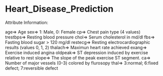 # Heart_Disease_Prediction

Attribute Information:

age=> Age
sex=> 1: Male, 0: Female
cp=> Chest pain type (4 values)
trestbps=> Resting blood pressure
chol=> Serum cholesterol in md/dl
fbs=> Fasting blood sugar > 120 mg/dl
restecg=> Resting electrocardiographic results (values 0, 1, 2)
thalach=> Maximun heart rate achieved
exang=> Exercise induced angina
oldpeak=> ST depression induced by exercise relative to rest
slope=> The slope of the peak exercise ST segment.
ca=> Number of major vessels (0-3) colored by flurosopy
thal=> 3:normal; 6:fixed defect; 7:reversible defect
